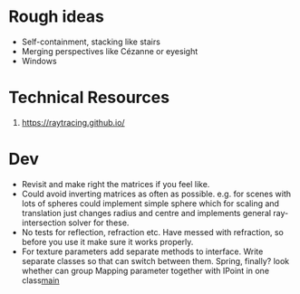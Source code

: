 # Rough ideas
- Self-containment, stacking like stairs
- Merging perspectives like Cézanne or eyesight
- Windows

# Technical Resources
1. https://raytracing.github.io/

# Dev
- Revisit and make right the matrices if you feel like.
- Could avoid inverting matrices as often as possible. e.g. for scenes with lots of spheres could implement
simple sphere which for scaling and translation just changes radius and centre and implements general
ray-intersection solver for these.
- No tests for reflection, refraction etc. Have messed with refraction, so before you use
it make sure it works properly.
- For texture parameters add separate methods to interface. Write separate classes so that can switch between them.
Spring, finally? look whether can group Mapping parameter together with IPoint in one class[main](src%2Fmain)